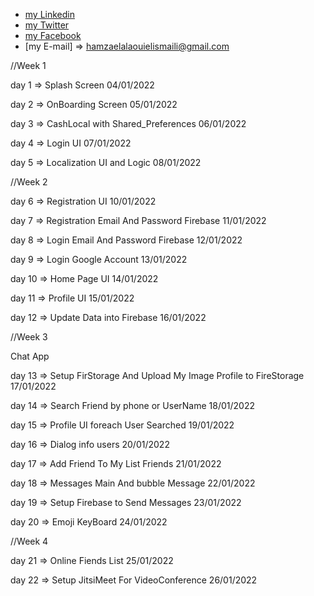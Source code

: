 
- [my Linkedin](https://www.linkedin.com/in/hamza-el-alaoui-el-ismaili-85536a15a/)
- [my Twitter](https://twitter.com/hamzaalaouielis)
- [my Facebook](https://m.facebook.com/hamza.alawi.1671/)
- [my E-mail] =>  hamzaelalaouielismaili@gmail.com


//Week 1

day 1 => Splash Screen 04/01/2022

day 2 => OnBoarding Screen 05/01/2022

day 3 => CashLocal with Shared_Preferences 06/01/2022

day 4 => Login UI 07/01/2022

day 5 => Localization UI and Logic  08/01/2022

//Week 2

day 6 => Registration UI 10/01/2022

day 7 => Registration Email And Password Firebase 11/01/2022

day 8 => Login Email And Password Firebase 12/01/2022

day 9 => Login Google Account 13/01/2022

day 10 => Home Page  UI 14/01/2022

day 11 => Profile UI 15/01/2022

day 12 => Update Data into Firebase 16/01/2022

//Week 3 

Chat App

day 13 => Setup FirStorage And  Upload My Image Profile  to FireStorage  17/01/2022

day 14 => Search Friend by phone or UserName 18/01/2022

day 15 => Profile UI foreach User Searched  19/01/2022

day 16 => Dialog info users 20/01/2022

day 17 => Add Friend To My List Friends   21/01/2022

day 18 => Messages Main And bubble Message  22/01/2022

day 19 => Setup Firebase to Send Messages 23/01/2022

day 20 => Emoji KeyBoard  24/01/2022

//Week 4

day 21 => Online Fiends List 25/01/2022

day 22 => Setup JitsiMeet For VideoConference  26/01/2022

